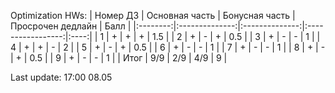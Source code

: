 Optimization HWs:
| Номер ДЗ | Основная часть | Бонусная часть | Просрочен дедлайн | Балл |
|:--------:|:--------------:|:--------------:|:-----------------:|:----:|
| 1        | +              | +              | +                 | 1.5  |
| 2        | +              | -              | +                 | 0.5  |
| 3        | +              | -              | -                 | 1    |
| 4        | +              | +              | -                 | 2    |
| 5        | +              | -              | +                 | 0.5  |
| 6        | +              | -              | -                 | 1    |
| 7        | +              | -              | -                 | 1    |
| 8        | +              | -              | +                 | 0.5  |
| 9        | +              | -              | -                 | 1    |
| Итог     | 9/9            | 2/9            | 4/9               | 9    |

Last update: 17:00 08.05